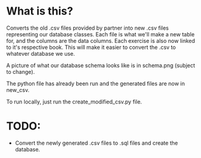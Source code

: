 # What is this?
Converts the old .csv files provided by partner into new .csv files representing our database classes. Each file is what we'll make a new table for, and the columns are the data columns. Each exercise is also now linked to it's respective book. This will make it easier to convert the .csv to whatever database we use. 

A picture of what our database schema looks like is in schema.png (subject to change).

The python file has already been run and the generated files are now in new_csv.

To run locally, just run the create_modified_csv.py file.

# TODO: 
- Convert the newly generated .csv files to .sql files and create the database.